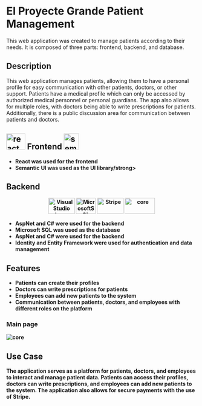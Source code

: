 <h1>El Proyecte Grande Patient Management</h1>
<p>This web application was created to manage patients according to their needs. It is composed of three parts: frontend, backend, and database.</p>

<h2>Description</h2>
<p>This web application manages patients, allowing them to have a personal profile for easy communication with other patients, doctors, or other support. Patients have a medical profile which can only be accessed by authorized medical personnel or personal guardians. The app also allows for multiple roles, with doctors being able to write prescriptions for patients. Additionally, there is a public discussion area for communication between patients and doctors.</p>
<h2>
      <img src="https://upload.wikimedia.org/wikipedia/commons/a/a7/React-icon.svg" alt="react" height="42" width="50">
Frontend
  <img src="https://react.semantic-ui.com/logo.png" alt="semantic-ui" height="42" width="40">
</h2>
<ul>
  <li>
   <strong>React was used for the frontend</strong>
  </li>
  <li>
   <strong>Semantic UI was used as the UI library/strong>
  </li>
</ul> 
<h2>
  Backend
</h2>
  <p align="center">
<img src="https://www.allotraining.com/wp-content/uploads/2021/08/c-.net_.png" alt="Visual Studio Logo" height="42" width="70">
   <img src="https://upload.wikimedia.org/wikipedia/de/8/8c/Microsoft_SQL_Server_Logo.svg" alt="MicrosoftSQL" height="42" width="52">
   <img src="http://t3.gstatic.com/images?q=tbn:ANd9GcSJHbnfk81kA_5mIj81yhRy3R2LRx3S11OyMjC68QeONsOp5DXx" alt="Stripe" height="42" width="70">
       <img src="https://i0.wp.com/www.ebenmonney.com/wp-content/uploads/2018/03/identityserver4-engityframework.png?w=810&ssl=1" alt="core" height="42" width="80">
</p>
<ul>
  <li>
   <strong>AspNet and C# were used for the backend</strong>
  </li>
  <li>
   <strong>Microsoft SQL was used as the database</strong>
  </li>
  <li>
   <strong>AspNet and C# were used for the backend</strong>
  </li>
  <li>
   <strong>Identity and Entity Framework were used for authentication and data management</strong>
  </li>
</ul>
<h2>Features</h2>
<ul>
  <li>Patients can create their profiles</li>
  <li>Doctors can write prescriptions for patients</li>
  <li>Employees can add new patients to the system</li>
  <li>Communication between patients, doctors, and employees with different roles on the platform</li>
</ul>
<h3>Main page</h3>
 <img src="https://user-images.githubusercontent.com/92048815/217948015-fd813674-e9e2-4e31-8f07-fd470e9bf4e3.png" alt="core">
<h2>Use Case</h2>
<p>The application serves as a platform for patients, doctors, and employees to interact and manage patient data. Patients can access their profiles, doctors can write prescriptions, and employees can add new patients to the system. The application also allows for secure payments with the use of Stripe.</p>

